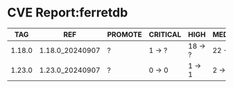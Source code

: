 # CVE Report:ferretdb
|  TAG   |       REF       | PROMOTE | CRITICAL |  HIGH   | MEDIUM  |  LOW   | UNKNOWN |
|--------|-----------------|---------|----------|---------|---------|--------|---------|
| 1.18.0 | 1.18.0_20240907 | ?       | 1 -> ?   | 18 -> ? | 22 -> ? | 0 -> ? | 0 -> ?  |
| 1.23.0 | 1.23.0_20240907 | ?       | 0 -> 0   | 1 -> 1  | 2 -> 2  | 0 -> 0 | 0 -> 0  |
